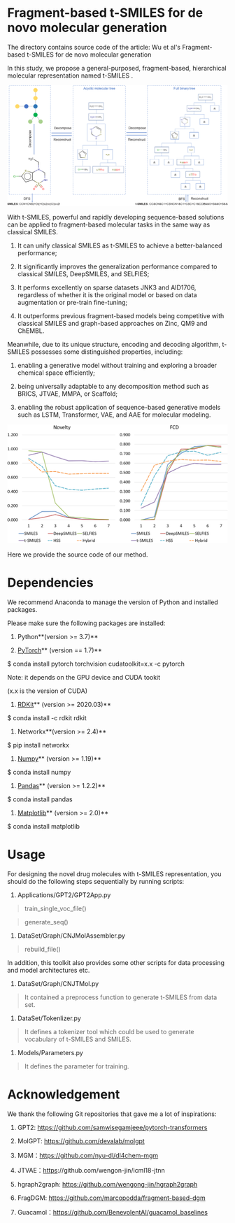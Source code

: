 Fragment-based t-SMILES for de novo molecular generation
========================================================

The directory contains source code of the article: Wu et al's Fragment-based
t-SMILES for de novo molecular generation

In this study, we propose a general-purposed, fragment-based, hierarchical
molecular representation named t-SMILES .

![](media/dd664ea772dd3d2f3e2baee91bbad812.png)

With t-SMILES, powerful and rapidly developing sequence-based solutions can be
applied to fragment-based molecular tasks in the same way as classical SMILES.

1) It can unify classical SMILES as t-SMILES to achieve a better-balanced
performance;

2) It significantly improves the generalization performance compared to
classical SMILES, DeepSMILES, and SELFIES;

3) It performs excellently on sparse datasets JNK3 and AID1706, regardless of
whether it is the original model or based on data augmentation or pre-train
fine-tuning;

4) It outperforms previous fragment-based models being competitive with
classical SMILES and graph-based approaches on Zinc, QM9 and ChEMBL.

Meanwhile, due to its unique structure, encoding and decoding algorithm,
t-SMILES possesses some distinguished properties, including:

1) enabling a generative model without training and exploring a broader chemical
space efficiently;

2) being universally adaptable to any decomposition method such as BRICS, JTVAE,
MMPA, or Scaffold;

3) enabling the robust application of sequence-based generative models such as
LSTM, Transformer, VAE, and AAE for molecular modeling.

![](media/50d672d04caabe3605932186ead12e81.png)

Here we provide the source code of our method.

Dependencies
============

We recommend Anaconda to manage the version of Python and installed packages.

Please make sure the following packages are installed:

1.  Python**(version \>= 3.7)**

2.  [PyTorch](https://pytorch.org/)** (version == 1.7)**

\$ conda install pytorch torchvision cudatoolkit=x.x -c pytorch

Note: it depends on the GPU device and CUDA tookit

(x.x is the version of CUDA)

1.  [RDKit](https://www.rdkit.org/)** (version \>= 2020.03)**

\$ conda install -c rdkit rdkit

1.  Networkx**(version \>= 2.4)**

\$ pip install networkx

1.  [Numpy](https://numpy.org/)** (version \>= 1.19)**

\$ conda install numpy

1.  [Pandas](https://pandas.pydata.org/)** (version \>= 1.2.2)**

\$ conda install pandas

1.  [Matplotlib](https://matplotlib.org/)** (version \>= 2.0)**

\$ conda install matplotlib

Usage
=====

For designing the novel drug molecules with t-SMILES representation, you should
do the following steps sequentially by running scripts:

1.  Applications/GPT2/GPT2App.py

>   train\_single\_voc\_file()

>   generate\_seq()

1.  DataSet/Graph/CNJMolAssembler.py

>   rebuild\_file()

In addition, this toolkit also provides some other scripts for data processing
and model architectures etc.

1.  DataSet/Graph/CNJTMol.py

>   It contained a preprocess function to generate t-SMILES from data set.

1.  DataSet/Tokenlizer.py

>   It defines a tokenizer tool which could be used to generate vocabulary of
>   t-SMILES and SMILES.

1.  Models/Parameters.py

>   It defines the parameter for training.

Acknowledgement
===============

We thank the following Git repositories that gave me a lot of inspirations:

1.  GPT2: <https://github.com/samwisegamjeee/pytorch-transformers>

2.  MolGPT: https://github.com/devalab/molgpt

3.  MGM：https://github.com/nyu-dl/dl4chem-mgm

4.  JTVAE：[https](https://github.com/wengong-jin/icml18-jtnn)://github.com/wengon-jin/icml18-jtnn

5.  hgraph2graph: https://github.com/wengong-jin/hgraph2graph

6.  FragDGM: https://github.com/marcopodda/fragment-based-dgm

7.  Guacamol：<https://github.com/BenevolentAI/guacamol_baselines>
